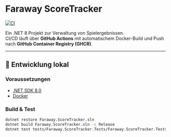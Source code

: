 # Faraway ScoreTracker

[![CI](https://github.com/Kantoz/FarawayScoreTracker/actions/workflows/ci.yml/badge.svg)](https://github.com/<ORG_ODER_USER>/FarawayScoreTracker/actions/workflows/ci.yml)

Ein .NET 8 Projekt zur Verwaltung von Spielergebnissen.  
CI/CD läuft über **GitHub Actions** mit automatischem Docker-Build und Push nach **GitHub Container Registry (GHCR)**.

---

## 🚀 Entwicklung lokal

### Voraussetzungen
- [.NET SDK 8.0](https://dotnet.microsoft.com/download)
- [Docker](https://docs.docker.com/get-docker/)

### Build & Test
```bash
dotnet restore Faraway.ScoreTracker.sln
dotnet build Faraway.ScoreTracker.sln -c Release
dotnet test tests/Faraway.ScoreTracker.Tests/Faraway.ScoreTracker.Tests.csproj -c Release
